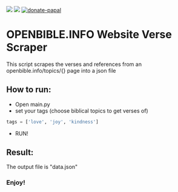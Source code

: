 <img src="https://forthebadge.com/images/badges/made-with-python.svg"/> <img src="https://forthebadge.com/images/badges/built-with-love.svg"/> 
<a href = "https://www.paypal.com/donate/?hosted_button_id=TFMZEAF2BUSK2">![donate-papal](https://user-images.githubusercontent.com/52662032/229467407-b76b011a-2e2a-4ab2-bb1b-b02b80de6192.svg)</a>

# OPENBIBLE.INFO Website Verse Scraper

This script scrapes the verses and references from an openbible.info/topics/{} page into a json file


<h2>How to run:</h3>

- Open main.py
- set your tags (choose biblical topics to get verses of)
```python
tags = ['love', 'joy', 'kindness']
```
- RUN!

<h2>Result:</h2>
The output file is "data.json"

<h3>Enjoy!</h3>
